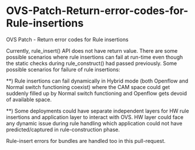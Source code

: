 # OVS-Patch-Return-error-codes-for-Rule-insertions
OVS Patch - Return error codes for Rule insertions

Currently, rule_insert() API does not have return value. There are some possible
scenarios where rule insertions can fail at run-time even though the static
checks during rule_construct() had passed previously.
Some possible scenarios for failure of rule insertions:

**) Rule insertions can fail dynamically in Hybrid mode (both Openflow and
Normal switch functioning coexist) where the CAM space could get suddenly
filled up by Normal switch functioning and Openflow gets devoid of
available space.

**) Some deployments could have separate independent layers for HW rule
insertions and application layer to interact with OVS. HW layer
could face any dynamic issue during rule handling which application could
not have predicted/captured in rule-construction phase.

Rule-insert errors for bundles are handled too in this pull-request.
